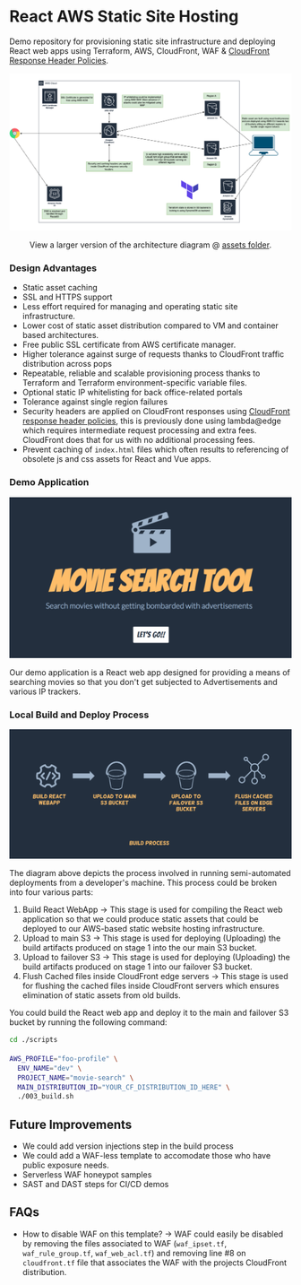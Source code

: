 # React AWS Static Site Hosting

Demo repository for provisioning static site infrastructure and deploying React web apps using Terraform, AWS, CloudFront, WAF &amp; [CloudFront Response Header Policies](https://docs.aws.amazon.com/AmazonCloudFront/latest/DeveloperGuide/creating-response-headers-policies.html).

![Static Site Hosting on AWS](https://github.com/allanchua101/react_aws_static_hosting/blob/main/assets/diagram-v6.png)

<p align="center">
  View a larger version of the architecture diagram @ <a href="https://github.com/allanchua101/react_aws_static_hosting/blob/main/assets/diagram-v6.png">assets folder</a>.
</p>

### Design Advantages

- Static asset caching
- SSL and HTTPS support
- Less effort required for managing and operating static site infrastructure.
- Lower cost of static asset distribution compared to VM and container based architectures.
- Free public SSL certificate from AWS certificate manager.
- Higher tolerance against surge of requests thanks to CloudFront traffic distribution across pops
- Repeatable, reliable and scalable provisioning process thanks to Terraform and Terraform environment-specific variable files.
- Optional static IP whitelisting for back office-related portals
- Tolerance against single region failures
- Security headers are applied on CloudFront responses using [CloudFront response header policies](https://docs.aws.amazon.com/AmazonCloudFront/latest/DeveloperGuide/creating-response-headers-policies.html), this is previously done using lambda@edge which requires intermediate request processing and extra fees. CloudFront does that for us with no additional processing fees. 
- Prevent caching of `index.html` files which often results to referencing of obsolete js and css assets for React and Vue apps.

### Demo Application

![Home Page](https://github.com/allanchua101/react_aws_static_hosting/blob/main/assets/website-home.png)

Our demo application is a React web app designed for providing a means of searching movies so that you don't get subjected to Advertisements and various IP trackers.

### Local Build and Deploy Process

![Build Process](https://github.com/allanchua101/react_aws_static_hosting/blob/main/assets/build_process.png)

The diagram above depicts the process involved in running semi-automated deployments from a developer's machine. This process could be broken into four various parts:

1. Build React WebApp -> This stage is used for compiling the React web application so that we could produce static assets that could be deployed to our AWS-based static website hosting infrastructure.
2. Upload to main S3 -> This stage is used for deploying (Uploading) the build artifacts produced on stage 1 into the our main S3 bucket.
3. Upload to failover S3 -> This stage is used for deploying (Uploading) the build artifacts produced on stage 1 into our failover S3 bucket.
4. Flush Cached files inside CloudFront edge servers -> This stage is used for flushing the cached files inside CloudFront servers which ensures elimination of static assets from old builds.

You could build the React web app and deploy it to the main and failover S3 bucket by running the following command:

```sh
cd ./scripts

AWS_PROFILE="foo-profile" \
  ENV_NAME="dev" \
  PROJECT_NAME="movie-search" \
  MAIN_DISTRIBUTION_ID="YOUR_CF_DISTRIBUTION_ID_HERE" \
  ./003_build.sh
```

## Future Improvements

- We could add version injections step in the build process
- We could add a WAF-less template to accomodate those who have public exposure needs.
- Serverless WAF honeypot samples
- SAST and DAST steps for CI/CD demos

## FAQs

- How to disable WAF on this template? -> WAF could easily be disabled by removing the files associated to WAF (`waf_ipset.tf`, `waf_rule_group.tf`, `waf_web_acl.tf`) and removing line #8 on `cloudfront.tf` file that associates the WAF with the projects CloudFront distribution.
